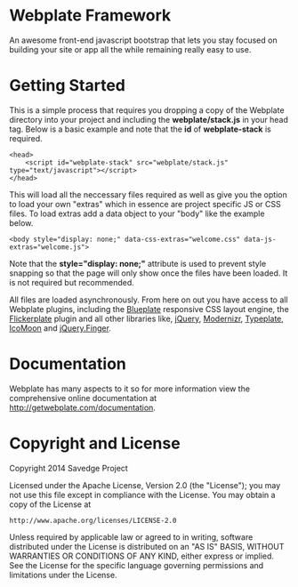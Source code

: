 Webplate Framework
========

An awesome front-end javascript bootstrap that lets you stay focused on building your site or app all the while remaining really easy to use.


Getting Started
========

This is a simple process that requires you dropping a copy of the Webplate directory into your project and including the <b>webplate/stack.js</b> in your head tag. Below is a basic example and note that the <b>id</b> of <b>webplate-stack</b> is required.

```
<head>
    <script id="webplate-stack" src="webplate/stack.js" type="text/javascript"></script>
</head>
```

This will load all the neccessary files required as well as give you the option to load your own "extras" which in essence are project specific JS or CSS files. To load extras add a data object to your "body" like the example below.

```
<body style="display: none;" data-css-extras="welcome.css" data-js-extras="welcome.js">
```

Note that the <b>style="display: none;"</b> attribute is used to prevent style snapping so that the page will only show once the files have been loaded. It is not required but recommended.

All files are loaded asynchronously. From here on out you have access to all Webplate plugins, including the <a href="http://getwebplate.com/plugins/blueplate">Blueplate</a> responsive CSS layout engine, the <a href="http://getwebplate.com/plugins/flickerplate">Flickerplate</a> plugin and all other libraries like, <a href="http://jquery.com/">jQuery</a>, <a href="http://modernizr.com/">Modernizr</a>, <a href="http://typeplate.com/">Typeplate</a>, <a href="http://icomoon.io/">IcoMoon</a> and <a href="http://ngryman.sh/jquery.finger/">jQuery.Finger</a>.


Documentation
========

Webplate has many aspects to it so for more information view the comprehensive online documentation at http://getwebplate.com/documentation.


Copyright and License
========

Copyright 2014 Savedge Project

Licensed under the Apache License, Version 2.0 (the "License");
you may not use this file except in compliance with the License.
You may obtain a copy of the License at

    http://www.apache.org/licenses/LICENSE-2.0

Unless required by applicable law or agreed to in writing, software
distributed under the License is distributed on an "AS IS" BASIS,
WITHOUT WARRANTIES OR CONDITIONS OF ANY KIND, either express or implied.
See the License for the specific language governing permissions and
limitations under the License.
